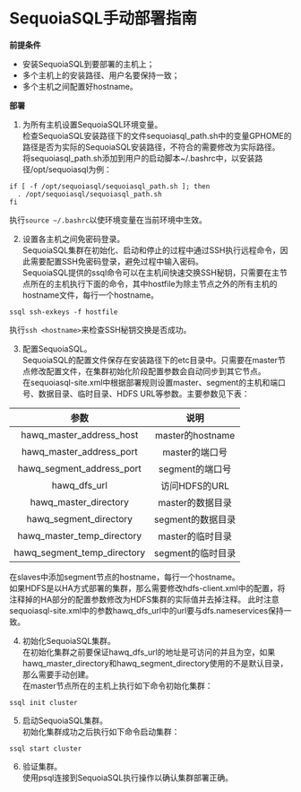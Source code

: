 SequoiaSQL手动部署指南
=================

**前提条件**

- 安装SequoiaSQL到要部署的主机上；
- 多个主机上的安装路径、用户名要保持一致；
- 多个主机之间配置好hostname。

**部署**

1. 为所有主机设置SequoiaSQL环境变量。  
检查SequoiaSQL安装路径下的文件sequoiasql_path.sh中的变量GPHOME的路径是否为实际的SequoiaSQL安装路径，不符合的需要修改为实际路径。  
将sequoiasql_path.sh添加到用户的启动脚本~/.bashrc中，以安装路径/opt/sequoiasql为例：
  ```
  if [ -f /opt/sequoiasql/sequoiasql_path.sh ]; then
    . /opt/sequoiasql/sequoiasql_path.sh
  fi
  ```
执行```source ~/.bashrc```以使环境变量在当前环境中生效。

2. 设置各主机之间免密码登录。  
SequoiaSQL集群在初始化、启动和停止的过程中通过SSH执行远程命令，因此需要配置SSH免密码登录，避免过程中输入密码。  
SequoiaSQL提供的ssql命令可以在主机间快速交换SSH秘钥，只需要在主节点所在的主机执行下面的命令，其中hostfile为除主节点之外的所有主机的hostname文件，每行一个hostname。
  ```
  ssql ssh-exkeys -f hostfile
  ```
执行```ssh <hostname>```来检查SSH秘钥交换是否成功。

3. 配置SequoiaSQL。  
SequoiaSQL的配置文件保存在安装路径下的etc目录中。只需要在master节点修改配置文件，在集群初始化阶段配置参数会自动同步到其它节点。  
在sequoiasql-site.xml中根据部署规则设置master、segment的主机和端口号、数据目录、临时目录、HDFS URL等参数。主要参数见下表：

  | 参数 | 说明 |
  | :--: | :--: |
  | hawq_master_address_host | master的hostname |
  | hawq_master_address_port | master的端口号 |
  | hawq_segment_address_port | segment的端口号 |
  | hawq_dfs_url | 访问HDFS的URL |
  | hawq_master_directory | master的数据目录 |
  | hawq_segment_directory | segment的数据目录 |
  | hawq_master_temp_directory | master的临时目录 |
  | hawq_segment_temp_directory | segment的临时目录 |  
在slaves中添加segment节点的hostname，每行一个hostname。  
如果HDFS是以HA方式部署的集群，那么需要修改hdfs-client.xml中的配置，将注释掉的HA部分的配置参数修改为HDFS集群的实际值并去掉注释。 此时注意sequoiasql-site.xml中的参数hawq_dfs_url中的url要与dfs.nameservices保持一致。

4. 初始化SequoiaSQL集群。  
在初始化集群之前要保证hawq_dfs_url的地址是可访问的并且为空，如果hawq_master_directory和hawq_segment_directory使用的不是默认目录，那么需要手动创建。  
在master节点所在的主机上执行如下命令初始化集群：
  ```
  ssql init cluster
  ```

5. 启动SequoiaSQL集群。  
初始化集群成功之后执行如下命令启动集群：
  ```
  ssql start cluster
  ```

6. 验证集群。  
使用psql连接到SequoiaSQL执行操作以确认集群部署正确。
